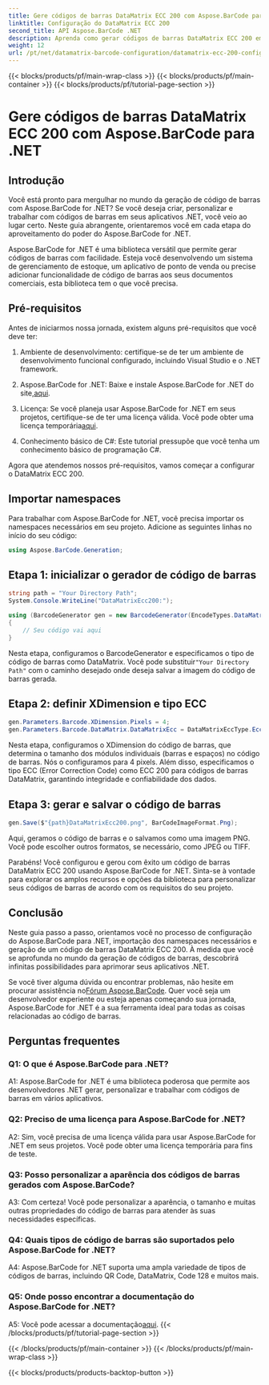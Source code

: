 ```yaml
---
title: Gere códigos de barras DataMatrix ECC 200 com Aspose.BarCode para .NET
linktitle: Configuração do DataMatrix ECC 200
second_title: API Aspose.BarCode .NET
description: Aprenda como gerar códigos de barras DataMatrix ECC 200 em .NET usando Aspose.BarCode. Simplifique as operações com a criação eficiente de códigos de barras.
weight: 12
url: /pt/net/datamatrix-barcode-configuration/datamatrix-ecc-200-configuration/
---
```


{{< blocks/products/pf/main-wrap-class >}}
{{< blocks/products/pf/main-container >}}
{{< blocks/products/pf/tutorial-page-section >}}

# Gere códigos de barras DataMatrix ECC 200 com Aspose.BarCode para .NET

## Introdução

Você está pronto para mergulhar no mundo da geração de código de barras com Aspose.BarCode for .NET? Se você deseja criar, personalizar e trabalhar com códigos de barras em seus aplicativos .NET, você veio ao lugar certo. Neste guia abrangente, orientaremos você em cada etapa do aproveitamento do poder do Aspose.BarCode for .NET.

Aspose.BarCode for .NET é uma biblioteca versátil que permite gerar códigos de barras com facilidade. Esteja você desenvolvendo um sistema de gerenciamento de estoque, um aplicativo de ponto de venda ou precise adicionar funcionalidade de código de barras aos seus documentos comerciais, esta biblioteca tem o que você precisa.

## Pré-requisitos

Antes de iniciarmos nossa jornada, existem alguns pré-requisitos que você deve ter:

1. Ambiente de desenvolvimento: certifique-se de ter um ambiente de desenvolvimento funcional configurado, incluindo Visual Studio e o .NET framework.

2.  Aspose.BarCode for .NET: Baixe e instale Aspose.BarCode for .NET do site,[aqui](https://releases.aspose.com/barcode/net/).

3.  Licença: Se você planeja usar Aspose.BarCode for .NET em seus projetos, certifique-se de ter uma licença válida. Você pode obter uma licença temporária[aqui](https://purchase.aspose.com/temporary-license/).

4. Conhecimento básico de C#: Este tutorial pressupõe que você tenha um conhecimento básico de programação C#.

Agora que atendemos nossos pré-requisitos, vamos começar a configurar o DataMatrix ECC 200.

## Importar namespaces

Para trabalhar com Aspose.BarCode for .NET, você precisa importar os namespaces necessários em seu projeto. Adicione as seguintes linhas no início do seu código:

```csharp
using Aspose.BarCode.Generation;
```

## Etapa 1: inicializar o gerador de código de barras

```csharp
string path = "Your Directory Path";
System.Console.WriteLine("DataMatrixEcc200:");

using (BarcodeGenerator gen = new BarcodeGenerator(EncodeTypes.DataMatrix, "Åspóse.Barcóde©"))
{
    // Seu código vai aqui
}
```

 Nesta etapa, configuramos o BarcodeGenerator e especificamos o tipo de código de barras como DataMatrix. Você pode substituir`"Your Directory Path"` com o caminho desejado onde deseja salvar a imagem do código de barras gerada.

## Etapa 2: definir XDimension e tipo ECC

```csharp
gen.Parameters.Barcode.XDimension.Pixels = 4;
gen.Parameters.Barcode.DataMatrix.DataMatrixEcc = DataMatrixEccType.Ecc200;
```

Nesta etapa, configuramos o XDimension do código de barras, que determina o tamanho dos módulos individuais (barras e espaços) no código de barras. Nós o configuramos para 4 pixels. Além disso, especificamos o tipo ECC (Error Correction Code) como ECC 200 para códigos de barras DataMatrix, garantindo integridade e confiabilidade dos dados.

## Etapa 3: gerar e salvar o código de barras

```csharp
gen.Save($"{path}DataMatrixEcc200.png", BarCodeImageFormat.Png);
```

Aqui, geramos o código de barras e o salvamos como uma imagem PNG. Você pode escolher outros formatos, se necessário, como JPEG ou TIFF.

Parabéns! Você configurou e gerou com êxito um código de barras DataMatrix ECC 200 usando Aspose.BarCode for .NET. Sinta-se à vontade para explorar os amplos recursos e opções da biblioteca para personalizar seus códigos de barras de acordo com os requisitos do seu projeto.

## Conclusão

Neste guia passo a passo, orientamos você no processo de configuração do Aspose.BarCode para .NET, importação dos namespaces necessários e geração de um código de barras DataMatrix ECC 200. À medida que você se aprofunda no mundo da geração de códigos de barras, descobrirá infinitas possibilidades para aprimorar seus aplicativos .NET.

 Se você tiver alguma dúvida ou encontrar problemas, não hesite em procurar assistência no[Fórum Aspose.BarCode](https://forum.aspose.com/c/barcode/13). Quer você seja um desenvolvedor experiente ou esteja apenas começando sua jornada, Aspose.BarCode for .NET é a sua ferramenta ideal para todas as coisas relacionadas ao código de barras.

## Perguntas frequentes

### Q1: O que é Aspose.BarCode para .NET?

A1: Aspose.BarCode for .NET é uma biblioteca poderosa que permite aos desenvolvedores .NET gerar, personalizar e trabalhar com códigos de barras em vários aplicativos.

### Q2: Preciso de uma licença para Aspose.BarCode for .NET?

A2: Sim, você precisa de uma licença válida para usar Aspose.BarCode for .NET em seus projetos. Você pode obter uma licença temporária para fins de teste.

### Q3: Posso personalizar a aparência dos códigos de barras gerados com Aspose.BarCode?

A3: Com certeza! Você pode personalizar a aparência, o tamanho e muitas outras propriedades do código de barras para atender às suas necessidades específicas.

### Q4: Quais tipos de código de barras são suportados pelo Aspose.BarCode for .NET?

A4: Aspose.BarCode for .NET suporta uma ampla variedade de tipos de códigos de barras, incluindo QR Code, DataMatrix, Code 128 e muitos mais.

### Q5: Onde posso encontrar a documentação do Aspose.BarCode for .NET?

 A5: Você pode acessar a documentação[aqui](https://reference.aspose.com/barcode/net/).
{{< /blocks/products/pf/tutorial-page-section >}}

{{< /blocks/products/pf/main-container >}}
{{< /blocks/products/pf/main-wrap-class >}}

{{< blocks/products/products-backtop-button >}}
